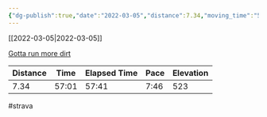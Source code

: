 ```yaml
---
{"dg-publish":true,"date":"2022-03-05","distance":7.34,"moving_time":"57:01","elapsed_time":"57:41","pace":"7:46","total_elevation_gain":523,"url":"https://www.strava.com/activities/6778643052","permalink":"/01-personal/strava/2022-03-05-gotta-run-more-dirt/","dgPassFrontmatter":true}
---
```



[[2022-03-05\|2022-03-05]]

[Gotta run more dirt](https://www.strava.com/activities/6778643052)

| Distance | Time  | Elapsed Time | Pace | Elevation |
| -------- | ----- | ------------ | ---- | --------- |
| 7.34     | 57:01 | 57:41        | 7:46 | 523       |




#strava

